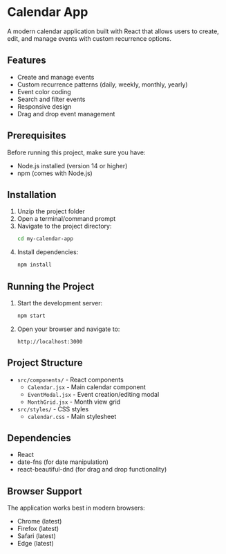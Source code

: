 # Calendar App

A modern calendar application built with React that allows users to create, edit, and manage events with custom recurrence options.

## Features

- Create and manage events
- Custom recurrence patterns (daily, weekly, monthly, yearly)
- Event color coding
- Search and filter events
- Responsive design
- Drag and drop event management

## Prerequisites

Before running this project, make sure you have:
- Node.js installed (version 14 or higher)
- npm (comes with Node.js)

## Installation

1. Unzip the project folder
2. Open a terminal/command prompt
3. Navigate to the project directory:
   ```bash
   cd my-calendar-app
   ```
4. Install dependencies:
   ```bash
   npm install
   ```

## Running the Project

1. Start the development server:
   ```bash
   npm start
   ```
2. Open your browser and navigate to:
   ```
   http://localhost:3000
   ```

## Project Structure

- `src/components/` - React components
  - `Calendar.jsx` - Main calendar component
  - `EventModal.jsx` - Event creation/editing modal
  - `MonthGrid.jsx` - Month view grid
- `src/styles/` - CSS styles
  - `calendar.css` - Main stylesheet

## Dependencies

- React
- date-fns (for date manipulation)
- react-beautiful-dnd (for drag and drop functionality)

## Browser Support

The application works best in modern browsers:
- Chrome (latest)
- Firefox (latest)
- Safari (latest)
- Edge (latest)
